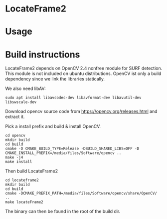 # LocateFrame2

# Usage

# Build instructions

LocateFrame2 depends on OpenCV 2.4 nonfree module for SURF detection. This module is
not included on ubuntu distributions. OpenCV ist only a build dependency since we link 
the libraries statically.

We also need libAV:

```
sudo apt install libavcodec-dev libavformat-dev libavutil-dev libswscale-dev
```

Download opencv source code from https://opencv.org/releases.html and extract it. 

Pick a install prefix and build & install OpenCV. 

```
cd opencv
mkdir build
cd build
cmake -D CMAKE_BUILD_TYPE=Release -DBUILD_SHARED_LIBS=OFF -D CMAKE_INSTALL_PREFIX=/media/files/Software/opencv ..
make -j4
make install
```

Then build LocateFrame2

```
cd locateframe2
mkdir build
cd build
cmake -DCMAKE_PREFIX_PATH=/media/files/Software/opencv/share/OpenCV/ ..
make locateFrame2
```

The binary can then be found in the root of the build dir.